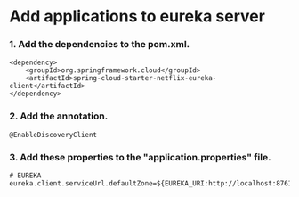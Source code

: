 # Add applications to eureka server

### 1. Add the dependencies to the pom.xml.
````
<dependency>
    <groupId>org.springframework.cloud</groupId>
    <artifactId>spring-cloud-starter-netflix-eureka-client</artifactId>
</dependency>
````

### 2. Add the annotation.
````
@EnableDiscoveryClient
````

### 3. Add these properties to the "application.properties" file.
````
# EUREKA
eureka.client.serviceUrl.defaultZone=${EUREKA_URI:http://localhost:8761/eureka}
````
